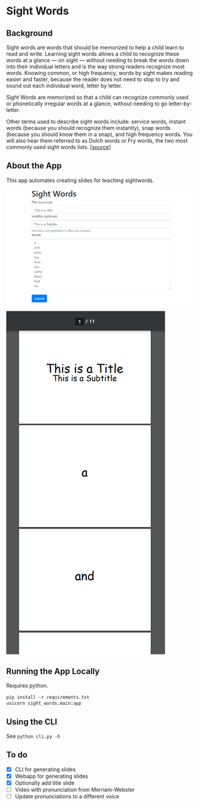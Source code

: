 # Sight Words

## Background

Sight words are words that should be memorized to help a child learn to read and write. Learning sight words allows a child to recognize these words at a glance — on sight — without needing to break the words down into their individual letters and is the way strong readers recognize most words. Knowing common, or high frequency, words by sight makes reading easier and faster, because the reader does not need to stop to try and sound out each individual word, letter by letter.

Sight Words are memorized so that a child can recognize commonly used or phonetically irregular words at a glance, without needing to go letter-by-letter.

Other terms used to describe sight words include: service words, instant words (because you should recognize them instantly), snap words (because you should know them in a snap), and high frequency words. You will also hear them referred to as Dolch words or Fry words, the two most commonly used sight words lists. \[[source](https://sightwords.com/sight-words/#what)\]

## About the App

This app automates creating slides for teaching sightwords.

![Screenshot of app](static/app.png "Screenshot of sight words app")

![Screenshot of slides](static/slides.png "Screenshot of slides produced by the sight words app")

## Running the App Locally

Requires python.

```
pip install -r requirements.txt
uvicorn sight_words.main:app
```

## Using the CLI

See `python cli.py -h`

## To do

- [x] CLI for generating slides
- [x] Webapp for generating slides
- [x] Optionally add title slide
- [ ] Video with pronunciation from Merriam-Webster
- [ ] Update pronunciations to a different voice
